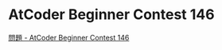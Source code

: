 AtCoder Beginner Contest 146
===

[問題 - AtCoder Beginner Contest 146](https://atcoder.jp/contests/abc146/tasks)
